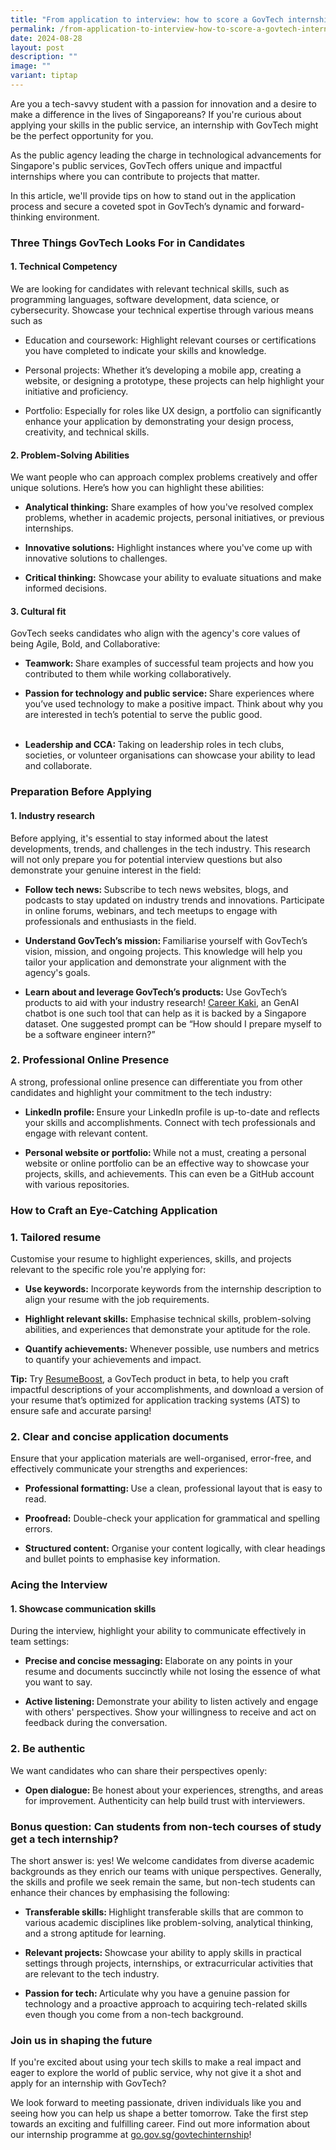 ```yaml
---
title: "From application to interview: how to score a GovTech internship"
permalink: /from-application-to-interview-how-to-score-a-govtech-internship/
date: 2024-08-28
layout: post
description: ""
image: ""
variant: tiptap
---
```

<p>Are you a tech-savvy student with a passion for innovation and a desire
to make a difference in the lives of Singaporeans? If you're curious about
applying your skills in the public service, an internship with GovTech
might be the perfect opportunity for you.&nbsp;</p>
<p>As the public agency leading the charge in technological advancements
for Singapore's public services, GovTech offers unique and impactful internships
where you can contribute to projects that matter.&nbsp;</p>
<p>In this article, we'll provide tips on how to stand out in the application
process and secure a coveted spot in GovTech’s dynamic and forward-thinking
environment.</p>
<h3>Three Things GovTech Looks For in Candidates</h3>
<h4>1. Technical Competency</h4>
<p>We are looking for candidates with relevant technical skills, such as
programming languages, software development, data science, or cybersecurity.
Showcase your technical expertise through various means such as</p>
<ul>
<li>
<p>Education and coursework: Highlight relevant courses or certifications
you have completed to indicate your skills and knowledge.</p>
</li>
<li>
<p>Personal projects: Whether it’s developing a mobile app, creating a website,
or designing a prototype, these projects can help highlight your initiative
and proficiency.</p>
</li>
<li>
<p>Portfolio: Especially for roles like UX design, a portfolio can significantly
enhance your application by demonstrating your design process, creativity,
and technical skills.</p>
</li>
</ul>
<h4>2. Problem-Solving Abilities</h4>
<p>We want people who can approach complex problems creatively and offer
unique solutions. Here’s how you can highlight these abilities:</p>
<ul>
<li>
<p><strong>Analytical thinking:</strong> Share examples of how you've resolved
complex problems, whether in academic projects, personal initiatives, or
previous internships.</p>
<p></p>
</li>
<li>
<p><strong>Innovative solutions:</strong> Highlight instances where you've
come up with innovative solutions to challenges.</p>
<p></p>
</li>
<li>
<p><strong>Critical thinking:</strong> Showcase your ability to evaluate situations
and make informed decisions.</p>
</li>
</ul>
<h4>3. Cultural fit</h4>
<p>GovTech seeks candidates who align with the agency's core values of being
Agile, Bold, and Collaborative:</p>
<ul>
<li>
<p><strong>Teamwork: </strong>Share examples of successful team projects
and how you contributed to them while working collaboratively.
<br>
</p>
</li>
<li>
<p><strong>Passion for technology and public service: </strong>Share experiences
where you’ve used technology to make a positive impact. Think about why
you are interested in tech’s potential to serve the public good.
<br>&nbsp;</p>
</li>
<li>
<p><strong>Leadership and CCA: </strong>Taking on leadership roles in tech
clubs, societies, or volunteer organisations can showcase your ability
to lead and collaborate.</p>
</li>
</ul>
<h3>Preparation Before Applying</h3>
<h4>1. Industry research</h4>
<p>Before applying, it's essential to stay informed about the latest developments,
trends, and challenges in the tech industry. This research will not only
prepare you for potential interview questions but also demonstrate your
genuine interest in the field:</p>
<ul>
<li>
<p><strong>Follow tech news: </strong>Subscribe to tech news websites, blogs,
and podcasts to stay updated on industry trends and innovations. Participate
in online forums, webinars, and tech meetups to engage with professionals
and enthusiasts in the field.
<br>
</p>
</li>
<li>
<p><strong>Understand GovTech’s mission: </strong>Familiarise yourself with
GovTech’s vision, mission, and ongoing projects. This knowledge will help
you tailor your application and demonstrate your alignment with the agency's
goals.&nbsp;
<br>
</p>
</li>
<li>
<p><strong>Learn about and leverage GovTech’s products: </strong>Use GovTech’s
products to aid with your industry research! <a href="https://go.gov.sg/ck-technews" rel="noopener noreferrer nofollow" target="_blank"><u>Career Kaki</u></a>, an GenAI chatbot
is one such tool that can help as it is backed by a Singapore dataset.
One suggested prompt can be “How should I prepare myself to be a software
engineer intern?”&nbsp;</p>
</li>
</ul>
<h3>2. Professional Online Presence</h3>
<p>A strong, professional online presence can differentiate you from other
candidates and highlight your commitment to the tech industry:</p>
<ul>
<li>
<p><strong>LinkedIn profile: </strong>Ensure your LinkedIn profile is up-to-date
and reflects your skills and accomplishments. Connect with tech professionals
and engage with relevant content.
<br>
</p>
</li>
<li>
<p><strong>Personal website or portfolio: </strong>While not a must, creating
a personal website or online portfolio can be an effective way to showcase
your projects, skills, and achievements. This can even be a GitHub account
with various repositories.&nbsp;</p>
</li>
</ul>
<h3>How to Craft an Eye-Catching Application</h3>
<h3>1. Tailored resume</h3>
<p>Customise your resume to highlight experiences, skills, and projects relevant
to the specific role you're applying for:</p>
<ul>
<li>
<p><strong>Use keywords:</strong> Incorporate keywords from the internship
description to align your resume with the job requirements.
<br>
</p>
</li>
<li>
<p><strong>Highlight relevant skills:</strong> Emphasise technical skills,
problem-solving abilities, and experiences that demonstrate your aptitude
for the role.
<br>
</p>
</li>
<li>
<p><strong>Quantify achievements:</strong> Whenever possible, use numbers
and metrics to quantify your achievements and impact.</p>
<p></p>
</li>
</ul>
<p><strong>Tip:</strong> Try <a href="https://resumeboost.pic.gov.sg/resume-help/landing-page" rel="noopener noreferrer nofollow" target="_blank"><u>ResumeBoost</u></a>,
a GovTech product in beta, to help you craft impactful descriptions of
your accomplishments, and download a version of your resume that’s optimized
for application tracking systems (ATS) to ensure safe and accurate parsing!&nbsp;</p>
<h3>2. Clear and concise application documents</h3>
<p>Ensure that your application materials are well-organised, error-free,
and effectively communicate your strengths and experiences:</p>
<ul>
<li>
<p><strong>Professional formatting: </strong>Use a clean, professional layout
that is easy to read.&nbsp;
<br>
</p>
</li>
<li>
<p><strong>Proofread:</strong> Double-check your application for grammatical
and spelling errors.
<br>
</p>
</li>
<li>
<p><strong>Structured content:</strong> Organise your content logically, with
clear headings and bullet points to emphasise key information.</p>
</li>
</ul>
<h3>Acing the Interview</h3>
<h4>1. Showcase communication skills</h4>
<p>During the interview, highlight your ability to communicate effectively
in team settings:</p>
<ul>
<li>
<p><strong>Precise and concise messaging: </strong>Elaborate on any points
in your resume and documents succinctly while not losing the essence of
what you want to say.&nbsp;
<br>
</p>
</li>
<li>
<p><strong>Active listening: </strong>Demonstrate your ability to listen
actively and engage with others' perspectives. Show your willingness to
receive and act on feedback during the conversation.&nbsp;</p>
</li>
</ul>
<h3>2. Be authentic</h3>
<p>We want candidates who can share their perspectives openly:</p>
<ul>
<li>
<p><strong>Open dialogue: </strong>Be honest about your experiences, strengths,
and areas for improvement. Authenticity can help build trust with interviewers.
<br>
</p>
</li>
</ul>
<h3>Bonus question: Can students from non-tech courses of study get a tech internship?</h3>
<p>The short answer is: yes! We welcome candidates from diverse academic
backgrounds as they enrich our teams with unique perspectives. Generally,
the skills and profile we seek remain the same, but non-tech students can
enhance their chances by emphasising the following:</p>
<ul>
<li>
<p><strong>Transferable skills: </strong>Highlight transferable skills that
are common to various academic disciplines like problem-solving, analytical
thinking, and a strong aptitude for learning.
<br>
</p>
</li>
<li>
<p><strong>Relevant projects: </strong>Showcase your ability to apply skills
in practical settings through projects, internships, or extracurricular
activities that are relevant to the tech industry.&nbsp;</p>
<p></p>
</li>
<li>
<p><strong>Passion for tech: </strong>Articulate why you have a genuine passion
for technology and a proactive approach to acquiring tech-related skills
even though you come from a non-tech background.&nbsp;</p>
</li>
</ul>
<h3>Join us in shaping the future</h3>
<p>If you're excited about using your tech skills to make a real impact and
eager to explore the world of public service, why not give it a shot and
apply for an internship with GovTech?&nbsp;</p>
<p>We look forward to meeting passionate, driven individuals like you and
seeing how you can help us shape a better tomorrow. Take the first step
towards an exciting and fulfilling career. Find out more information about
our internship programme at <a href="https://go.gov.sg/ck-technews" rel="noopener noreferrer nofollow" target="_blank">go.gov.sg/govtechinternship</a>!</p>
<p>
<br>
</p>
